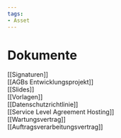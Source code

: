 ```yaml
---
tags:
- Asset
---
```


# Dokumente

[[Signaturen]]\
[[AGBs Entwicklungsprojekt]]\
[[Slides]]\
[[Vorlagen]]\
[[Datenschutzrichtlinie]]\
[[Service Level Agreement Hosting]]\
[[Wartungsvertrag]]\
[[Auftragsverarbeitungsvertrag]]